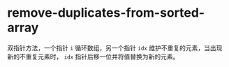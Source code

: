 # remove-duplicates-from-sorted-array

双指针方法，一个指针 `i` 循环数组，另一个指针 `idx` 维护不重复的元素，当出现新的不重复元素时， `idx` 指针后移一位并将值替换为新的元素。